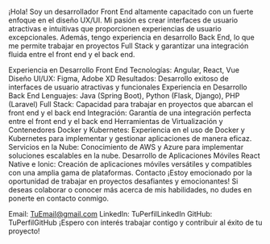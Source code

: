 ¡Hola! Soy un desarrollador Front End altamente capacitado con un fuerte enfoque en el diseño UX/UI. Mi pasión es crear interfaces de usuario atractivas e intuitivas que proporcionen experiencias de usuario excepcionales. Además, tengo experiencia en desarrollo Back End, lo que me permite trabajar en proyectos Full Stack y garantizar una integración fluida entre el front end y el back end.

Experiencia en Desarrollo Front End
Tecnologías: Angular, React, Vue
Diseño UI/UX: Figma, Adobe XD
Resultados: Desarrollo exitoso de interfaces de usuario atractivas y funcionales
Experiencia en Desarrollo Back End
Lenguajes: Java (Spring Boot), Python (Flask, Django), PHP (Laravel)
Full Stack: Capacidad para trabajar en proyectos que abarcan el front end y el back end
Integración: Garantía de una integración perfecta entre el front end y el back end
Herramientas de Virtualización y Contenedores
Docker y Kubernetes: Experiencia en el uso de Docker y Kubernetes para implementar y gestionar aplicaciones de manera eficaz.
Servicios en la Nube: Conocimiento de AWS y Azure para implementar soluciones escalables en la nube.
Desarrollo de Aplicaciones Móviles
React Native e Ionic: Creación de aplicaciones móviles versátiles y compatibles con una amplia gama de plataformas.
Contacto
¡Estoy emocionado por la oportunidad de trabajar en proyectos desafiantes y emocionantes! Si deseas colaborar o conocer más acerca de mis habilidades, no dudes en ponerte en contacto conmigo.

Email: TuEmail@gmail.com
LinkedIn: TuPerfilLinkedIn
GitHub: TuPerfilGitHub
¡Espero con interés trabajar contigo y contribuir al éxito de tu proyecto!
